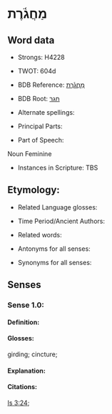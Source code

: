 # מַחֲגֹ֫רֶת

<!-- Status: S2="NeedsEdits" -->
<!-- Lexica used for edits:   -->

## Word data

* Strongs: H4228

* TWOT: 604d

* BDB Reference: [מַחֲגֹ֫רֶת](rc://en/bdb/dict/h.ap.ae)

* BDB Root: [חגר](rc://en/bdb/dict/h.ap.aa)

* Alternate spellings:

* Principal Parts:

* Part of Speech:

Noun Feminine

* Instances in Scripture: TBS

## Etymology:

* Related Language glosses:

* Time Period/Ancient Authors:

* Related words:

* Antonyms for all senses:

* Synonyms for all senses:

## Senses

### Sense 1.0:

#### Definition:

#### Glosses:

girding; cincture; 

#### Explanation:

#### Citations:

[Is 3:24](rc://he/uhb/book/isa/3/24); 

